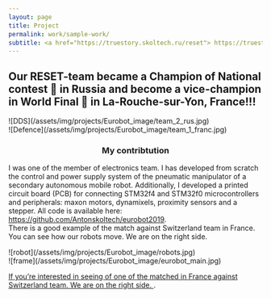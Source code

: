 ```yaml
---
layout: page
title: Project
permalink: work/sample-work/
subtitle: <a href="https://truestory.skoltech.ru/reset"> https://truestory.skoltech.ru/reset</a>
---
```

## Our RESET-team became a Champion of National contest &#129351; in Russia and become a vice-champion in World Final &#129352; in La-Rouche-sur-Yon, France!!!

<div class="grid">
<div class="unit whole news-item">
<div class="unit half news-item">
![DDS](/assets/img/projects/Eurobot_image/team_2_rus.jpg)
</div>
<div class="unit half news-item">
![Defence](/assets/img/projects/Eurobot_image/team_1_franc.jpg)
</div>

</div>
  <div class="line"></div>
  <h3 align="center">My contribtution</h3>
  <p> I was one of the member of electronics team. I has developed from scratch the control and power supply system of the pneumatic manipulator of a secondary autonomous mobile robot. Additionally, I developed a printed circuit board (PCB) for connecting STM32f4 and STM32f0 microcontrollers and peripherals: maxon motors, dynamixels, proximity sensors and a stepper. All code is available here: <a href="https://github.com/Antonskoltech/eurobot2019"> https://github.com/Antonskoltech/eurobot2019</a>.



<br>
    There is a good example of the match against Switzerland team in France. You can see how our robots move. We are on the right side.
</p>

<div class="grid">
<div class="unit half news-item">
![robot](/assets/img/projects/Eurobot_image/robots.jpg)
</div>
<div class="unit half news-item">
![frame](/assets/img/projects/Eurobot_image/eurobot_main.jpg)
</div>

<a href="https://www.youtube.com/watch?v=KmTBy0Jkyjc&feature=emb_title#t=01h03m19s"> If you’re interested in  seeing of one of the matched in France against Switzerland team. We are on the right side. <i class="fa fa-youtube-play" aria-hidden="true"></i></a>.

